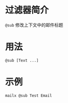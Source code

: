 # 过滤器简介


`@sub` 修改上下文中的邮件标题
 

# 用法

```bash
@sub [Text ...]
```


# 示例

```bash
mailx @sub Test Email
```

